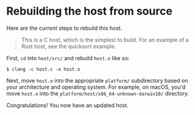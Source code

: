 # Rebuilding the host from source

Here are the current steps to rebuild this host. 

> This is a C host, which is the simplest to build.
> For an example of a Rust host, see the quicksort example.

First, `cd` into `host/src/` and rebuild `host.o` like so:

```
$ clang -c host.c -o host.o
```

Next, move `host.o` into the appropriate `platform/` subdirectory
based on your architecture and operating system. For example,
on macOS, you'd move `host.o` into the `platform/host/x86_64-unknown-darwin10/` directory.

Congratulations! You now have an updated host.
